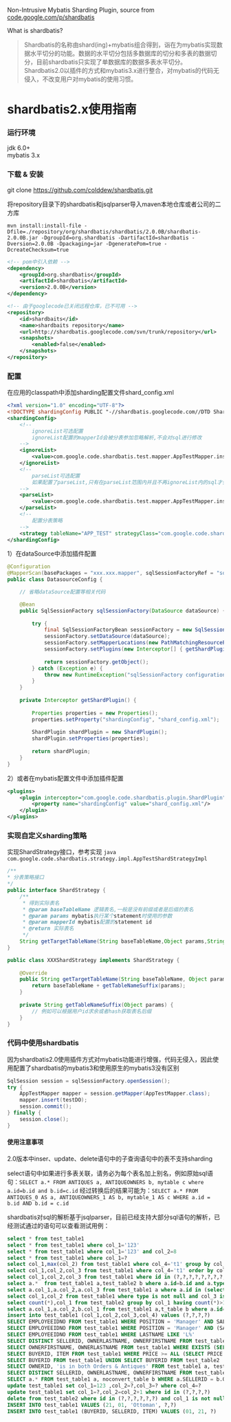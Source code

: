 Non-Intrusive Mybatis Sharding Plugin, source from [code.google.com/p/shardbatis](https://code.google.com/archive/p/shardbatis/)

What is shardbatis?

>Shardbatis的名称由shard(ing)+mybatis组合得到，诣在为mybatis实现数据水平切分的功能。数据的水平切分包括多数据库的切分和多表的数据切分，目前shardbatis只实现了单数据库的数据多表水平切分。Shardbatis2.0以插件的方式和mybatis3.x进行整合，对mybatis的代码无侵入，不改变用户对mybatis的使用习惯。

# shardbatis2.x使用指南

### 运行环境
jdk 6.0+  
mybatis 3.x

### 下载 & 安装

git clone https://github.com/colddew/shardbatis.git

将repository目录下的shardbatis和jsqlparser导入maven本地仓库或者公司的二方库

```
mvn install:install-file -Dfile=./repository/org/shardbatis/shardbatis/2.0.0B/shardbatis-2.0.0B.jar -DgroupId=org.shardbatis -DartifactId=shardbatis -Dversion=2.0.0B -Dpackaging=jar -DgeneratePom=true -DcreateChecksum=true
```

```xml
<!-- pom中引入依赖 -->
<dependency>
    <groupId>org.shardbatis</groupId>
    <artifactId>shardbatis</artifactId>
    <version>2.0.0B</version>
</dependency>

<!-- 由于googlecode已关闭远程仓库，已不可用 -->
<repository>
    <id>shardbaits</id>
    <name>shardbaits repository</name>
    <url>http://shardbatis.googlecode.com/svn/trunk/repository</url>
    <snapshots>
        <enabled>false</enabled>
    </snapshots>
</repository>
```

### 配置

在应用的classpath中添加sharding配置文件shard_config.xml

```xml
<?xml version="1.0" encoding="UTF-8"?>
<!DOCTYPE shardingConfig PUBLIC "-//shardbatis.googlecode.com//DTD Shardbatis 2.0//EN" "http://shardbatis.googlecode.com/dtd/shardbatis-config.dtd">
<shardingConfig>
    <!--
        ignoreList可选配置
        ignoreList配置的mapperId会被分表参加忽略解析,不会对sql进行修改
    -->
    <ignoreList>
        <value>com.google.code.shardbatis.test.mapper.AppTestMapper.insertNoShard</value>
    </ignoreList>
    <!-- 
        parseList可选配置
        如果配置了parseList,只有在parseList范围内并且不再ignoreList内的sql才会被解析和修改
    -->
    <parseList>
        <value>com.google.code.shardbatis.test.mapper.AppTestMapper.insert</value>
    </parseList>
    <!-- 
        配置分表策略
    -->
    <strategy tableName="APP_TEST" strategyClass="com.google.code.shardbatis.strategy.impl.AppTestShardStrategyImpl"/>
</shardingConfig>
```

1）在dataSource中添加插件配置

```java
@Configuration
@MapperScan(basePackages = "xxx.xxx.mapper", sqlSessionFactoryRef = "sqlSessionFactory")
public class DatasourceConfig {

    // 省略dataSource配置等相关代码

    @Bean
    public SqlSessionFactory sqlSessionFactory(DataSource dataSource) {
        
    	try {
            final SqlSessionFactoryBean sessionFactory = new SqlSessionFactoryBean();
            sessionFactory.setDataSource(dataSource);
            sessionFactory.setMapperLocations(new PathMatchingResourcePatternResolver().getResources("classpath:mapper/*Mapper.xml"));
            sessionFactory.setPlugins(new Interceptor[] { getShardPlugin() });
            
            return sessionFactory.getObject();
        } catch (Exception e) {
        	throw new RuntimeException("sqlSessionFactory configuration error", e);
        }
    }
    
    private Interceptor getShardPlugin() {
    	
    	Properties properties = new Properties();
    	properties.setProperty("shardingConfig", "shard_config.xml");
    	
    	ShardPlugin shardPlugin = new ShardPlugin();
    	shardPlugin.setProperties(properties);
    	
    	return shardPlugin;
    }
}
```

2）或者在mybatis配置文件中添加插件配置

```xml
<plugins>
    <plugin interceptor="com.google.code.shardbatis.plugin.ShardPlugin">
        <property name="shardingConfig" value="shard_config.xml"/>
    </plugin>
</plugins>
```

### 实现自定义sharding策略

实现ShardStrategy接口，参考实现 ```java com.google.code.shardbatis.strategy.impl.AppTestShardStrategyImpl```

```java
/**
* 分表策略接口
*/
public interface ShardStrategy {
    /**
     * 得到实际表名
     * @param baseTableName 逻辑表名,一般是没有前缀或者是后缀的表名
     * @param params mybatis执行某个statement时使用的参数
     * @param mapperId mybatis配置的statement id
     * @return 实际表名
     */
    String getTargetTableName(String baseTableName,Object params,String mapperId);
}

public class XXXShardStrategy implements ShardStrategy {
	
	@Override
	public String getTargetTableName(String baseTableName, Object params, String mapperId) {
		return baseTableName + getTableNameSuffix(params);
	}
	
	private String getTableNameSuffix(Object params) {
		// 例如可以根据用户id求余或者hash获取表名后缀
	}
}
```

### 代码中使用shardbatis

因为shardbatis2.0使用插件方式对mybatis功能进行增强，代码无侵入，因此使用配置了shardbatis的mybatis3和使用原生的mybatis3没有区别

```java
SqlSession session = sqlSessionFactory.openSession();
try {
    AppTestMapper mapper = session.getMapper(AppTestMapper.class);
    mapper.insert(testDO);
    session.commit();
} finally {
    session.close();
}
```

#### 使用注意事项

2.0版本中inser、update、delete语句中的子查询语句中的表不支持sharding

select语句中如果进行多表关联，请务必为每个表名加上别名，例如原始sql语句：`SELECT a.* FROM ANTIQUES a, ANTIQUEOWNERS b, mytable c where a.id=b.id and b.id=c.id`
经过转换后的结果可能为：`SELECT a.* FROM ANTIQUES_0 AS a, ANTIQUEOWNERS_1 AS b, mytable_1 AS c WHERE a.id = b.id AND b.id = c.id`	

shardbatis对sql的解析基于jsqlparser，目前已经支持大部分sql语句的解析，已经测试通过的语句可以查看测试用例：

```sql
select * from test_table1
select * from test_table1 where col_1='123'
select * from test_table1 where col_1='123' and col_2=8
select * from test_table1 where col_1=?
select col_1,max(col_2) from test_table1 where col_4='t1' group by col_1
select col_1,col_2,col_3 from test_table1 where col_4='t1' order by col_1
select col_1,col_2,col_3 from test_table1 where id in (?,?,?,?,?,?,?,?,?) limit ?,?
select a.*  from test_table1 a,test_table2 b where a.id=b.id and a.type='xxxx'
select a.col_1,a.col_2,a.col_3 from test_table1 a where a.id in (select aid from test_table2 where col_1=1 and col_2=?) order by id desc
select col_1,col_2 from test_table1 where type is not null and col_3 is null order by id
select count(*),col_1 from test_table2 group by col_1 having count(*)>1
select a.col_1,a.col_2,b.col_1 from test_table1 a,t_table b where a.id=b.id
insert into test_table1 (col_1,col_2,col_3,col_4) values (?,?,?,?)
SELECT EMPLOYEEIDNO FROM test_table1 WHERE POSITION = 'Manager' AND SALARY > 60000 OR BENEFITS > 12000
SELECT EMPLOYEEIDNO FROM test_table1 WHERE POSITION = 'Manager' AND (SALARY > 50000 OR BENEFIT > 10000)
SELECT EMPLOYEEIDNO FROM test_table1 WHERE LASTNAME LIKE 'L%'
SELECT DISTINCT SELLERID, OWNERLASTNAME, OWNERFIRSTNAME FROM test_table1, test_table2 WHERE SELLERID = OWNERID ORDER BY OWNERLASTNAME, OWNERFIRSTNAME, OWNERID
SELECT OWNERFIRSTNAME, OWNERLASTNAME FROM test_table1 WHERE EXISTS (SELECT * FROM test_table2 WHERE ITEM = ?)
SELECT BUYERID, ITEM FROM test_table1 WHERE PRICE >= ALL (SELECT PRICE FROM test_table2)
SELECT BUYERID FROM test_table1 UNION SELECT BUYERID FROM test_table2
SELECT OWNERID, 'is in both Orders & Antiques' FROM test_table1 a, test_table2 b WHERE a.OWNERID = b.BUYERID and a.type in (?,?,?)
SELECT DISTINCT SELLERID, OWNERLASTNAME, OWNERFIRSTNAME FROM test_table1, noconvert_table WHERE SELLERID = OWNERID ORDER BY OWNERLASTNAME, OWNERFIRSTNAME, OWNERID
SELECT a.* FROM test_table1 a, noconvert_table b WHERE a.SELLERID = b.OWNERID 
update test_table1 set col_1=123 ,col_2=?,col_3=? where col_4=?
update test_table1 set col_1=?,col_2=col_2+1 where id in (?,?,?,?)
delete from test_table2 where id in (?,?,?,?,?,?) and col_1 is not null
INSERT INTO test_table1 VALUES (21, 01, 'Ottoman', ?,?)
INSERT INTO test_table1 (BUYERID, SELLERID, ITEM) VALUES (01, 21, ?)
```
